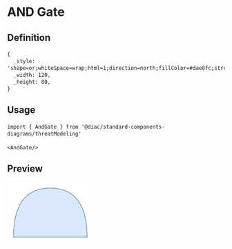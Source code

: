 # AND Gate

## Definition

```
{
  _style: 'shape=or;whiteSpace=wrap;html=1;direction=north;fillColor=#dae8fc;strokeColor=#6c8ebf;',
  _width: 120,
  _height: 80,
}
```

## Usage

```
import { AndGate } from '@diac/standard-components-diagrams/threatModeling'

<AndGate/>
```

## Preview

<img src="./and-gate.png" width="200"/>
